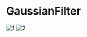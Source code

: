 # GaussianFilter

![1](https://user-images.githubusercontent.com/84348306/226488152-604aad71-e543-4396-a1f2-23c850d830bf.png)
![2](https://user-images.githubusercontent.com/84348306/226488160-0a752729-421d-49b9-858b-ca9d6cd69b95.png)
